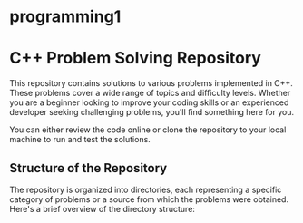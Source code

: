 # programming1
# C++ Problem Solving Repository

This repository contains solutions to various problems implemented in C++. 
These problems cover a wide range of topics and difficulty levels. 
Whether you are a beginner looking to improve your coding skills or an experienced developer seeking challenging problems, you'll find something here for you.



You can either review the code online or clone the repository to your local machine to run and test the solutions.

## Structure of the Repository

The repository is organized into directories, each representing a specific category of problems or a source from which the problems were obtained. Here's a brief overview of the directory structure:


